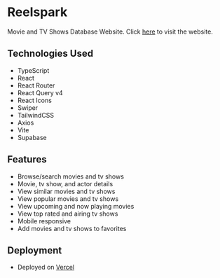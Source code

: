 # Reelspark

Movie and TV Shows Database Website. Click [here](https://reelspark.vercel.app/) to visit the website.

## Technologies Used

- TypeScript
- React
- React Router
- React Query v4
- React Icons
- Swiper
- TailwindCSS
- Axios
- Vite
- Supabase

## Features

- Browse/search movies and tv shows
- Movie, tv show, and actor details
- View similar movies and tv shows
- View popular movies and tv shows
- View upcoming and now playing movies
- View top rated and airing tv shows
- Mobile responsive
- Add movies and tv shows to favorites

## Deployment

- Deployed on [Vercel](https://vercel.com/)
